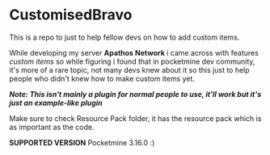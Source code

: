 # CustomisedBravo

This is a repo to just to help fellow devs on how to add custom items.

While developing my server **Apathos Network** i came across with features *custom items* so while figuring i found that in pocketmine dev community, it's more of a rare topic, not many devs knew about it so this just to help people who didn't knew how to make custom items yet.

***Note: This isn't mainly a plugin for normal people to use, it'll work but it's just an example-like plugin***

Make sure to check Resource Pack folder, it has the resource pack which is as important as the code.

**SUPPORTED VERSION**
Pocketmine 3.16.0 :)
